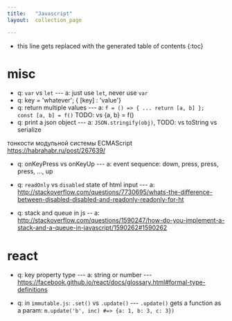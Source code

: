 ```yaml
---
title:   "Javascript"
layout:  collection_page

---
```


* this line gets replaced with the generated table of contents
{:toc}


# misc

- q: `var` vs `let` --- a: just use `let`, never use `var`
- q: key = 'whatever'; { [key] : 'value'}
- q: return multiple values --- a: `f = () => { ... return [a, b] };  const [a, b] = f()` TODO: vs {a, b} = f() 
- q: print a json object --- a: `JSON.stringify(obj)`, TODO: vs toString vs serialize

тонкости модульной системы ECMAScript <https://habrahabr.ru/post/267639/>

- q: onKeyPress vs onKeyUp --- a: event sequence: down, press, press, press, ..., up

- q: `readOnly` vs `disabled` state of html input --- a: <http://stackoverflow.com/questions/7730695/whats-the-difference-between-disabled-disabled-and-readonly-readonly-for-ht>

- q: stack and queue in js -- a: <http://stackoverflow.com/questions/1590247/how-do-you-implement-a-stack-and-a-queue-in-javascript/1590262#1590262> 

# react 

- q: key property type --- a: string or number --- <https://facebook.github.io/react/docs/glossary.html#formal-type-definitions>

- q: in `immutable.js`: `.set()` vs `.update()` --- `.update()` gets a function as a param: `m.update('b', inc) #=> {a: 1, b: 3, c: 3})`
